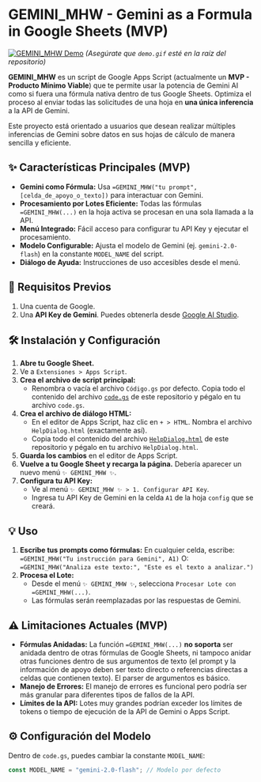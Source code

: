 # GEMINI_MHW - Gemini as a Formula in Google Sheets (MVP)

[![GEMINI_MHW Demo](demo.gif)]()
*(Asegúrate que `demo.gif` esté en la raíz del repositorio)*

**GEMINI_MHW** es un script de Google Apps Script (actualmente un **MVP - Producto Mínimo Viable**) que te permite usar la potencia de Gemini AI como si fuera una fórmula nativa dentro de tus Google Sheets. Optimiza el proceso al enviar todas las solicitudes de una hoja en **una única inferencia** a la API de Gemini.

Este proyecto está orientado a usuarios que desean realizar múltiples inferencias de Gemini sobre datos en sus hojas de cálculo de manera sencilla y eficiente.

## ✨ Características Principales (MVP)

*   **Gemini como Fórmula:** Usa `=GEMINI_MHW("tu prompt", [celda_de_apoyo_o_texto])` para interactuar con Gemini.
*   **Procesamiento por Lotes Eficiente:** Todas las fórmulas `=GEMINI_MHW(...)` en la hoja activa se procesan en una sola llamada a la API.
*   **Menú Integrado:** Fácil acceso para configurar tu API Key y ejecutar el procesamiento.
*   **Modelo Configurable:** Ajusta el modelo de Gemini (ej. `gemini-2.0-flash`) en la constante `MODEL_NAME` del script.
*   **Diálogo de Ayuda:** Instrucciones de uso accesibles desde el menú.

## 🚀 Requisitos Previos

1.  Una cuenta de Google.
2.  Una **API Key de Gemini**. Puedes obtenerla desde [Google AI Studio](https://makersuite.google.com/app/apikey).

## 🛠️ Instalación y Configuración

1.  **Abre tu Google Sheet.**
2.  Ve a `Extensiones > Apps Script`.
3.  **Crea el archivo de script principal:**
    *   Renombra o vacía el archivo `Código.gs` por defecto. Copia todo el contenido del archivo [`code.gs`](./code.gs) de este repositorio y pégalo en tu archivo `code.gs`.
4.  **Crea el archivo de diálogo HTML:**
    *   En el editor de Apps Script, haz clic en `+ > HTML`. Nombra el archivo `HelpDialog.html` (exactamente así).
    *   Copia todo el contenido del archivo [`HelpDialog.html`](./HelpDialog.html) de este repositorio y pégalo en tu archivo `HelpDialog.html`.
5.  **Guarda los cambios** en el editor de Apps Script.
6.  **Vuelve a tu Google Sheet y recarga la página.** Debería aparecer un nuevo menú `✨ GEMINI_MHW ✨`.
7.  **Configura tu API Key:**
    *   Ve al menú `✨ GEMINI_MHW ✨ > 1. Configurar API Key`.
    *   Ingresa tu API Key de Gemini en la celda `A1` de la hoja `config` que se creará.

## 💡 Uso

1.  **Escribe tus prompts como fórmulas:**
    En cualquier celda, escribe:
    `=GEMINI_MHW("Tu instrucción para Gemini", A1)`
    O:
    `=GEMINI_MHW("Analiza este texto:", "Este es el texto a analizar.")`
2.  **Procesa el Lote:**
    *   Desde el menú `✨ GEMINI_MHW ✨`, selecciona `Procesar Lote con =GEMINI_MHW(...)`.
    *   Las fórmulas serán reemplazadas por las respuestas de Gemini.

## ⚠️ Limitaciones Actuales (MVP)

*   **Fórmulas Anidadas:** La función `=GEMINI_MHW(...)` **no soporta** ser anidada dentro de otras fórmulas de Google Sheets, ni tampoco anidar otras funciones dentro de sus argumentos de texto (el prompt y la información de apoyo deben ser texto directo o referencias directas a celdas que contienen texto). El parser de argumentos es básico.
*   **Manejo de Errores:** El manejo de errores es funcional pero podría ser más granular para diferentes tipos de fallos de la API.
*   **Límites de la API:** Lotes muy grandes podrían exceder los límites de tokens o tiempo de ejecución de la API de Gemini o Apps Script.

## ⚙️ Configuración del Modelo

Dentro de `code.gs`, puedes cambiar la constante `MODEL_NAME`:
```javascript
const MODEL_NAME = "gemini-2.0-flash"; // Modelo por defecto
